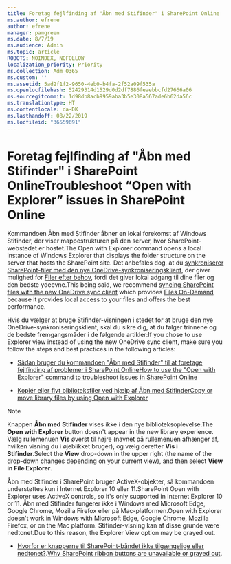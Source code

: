 ```yaml
---
title: Foretag fejlfinding af "Åbn med Stifinder" i SharePoint Online
ms.author: efrene
author: efrene
manager: pamgreen
ms.date: 8/7/19
ms.audience: Admin
ms.topic: article
ROBOTS: NOINDEX, NOFOLLOW
localization_priority: Priority
ms.collection: Adm_O365
ms.custom: ''
ms.assetid: 5ad2f1f2-9650-4eb0-b4fa-2f52a09f535a
ms.openlocfilehash: 52429314d1529d0d2df7886feaebbcfd27666a06
ms.sourcegitcommit: 1d98db8acb9959aba3b5e308a567ade6b62da56c
ms.translationtype: HT
ms.contentlocale: da-DK
ms.lasthandoff: 08/22/2019
ms.locfileid: "36559691"
---
```

# <a name="troubleshoot-open-with-explorer-issues-in-sharepoint-online"></a><span data-ttu-id="aac27-102">Foretag fejlfinding af "Åbn med Stifinder" i SharePoint Online</span><span class="sxs-lookup"><span data-stu-id="aac27-102">Troubleshoot “Open with Explorer” issues in SharePoint Online</span></span>

<span data-ttu-id="aac27-103">Kommandoen Åbn med Stifinder åbner en lokal forekomst af Windows Stifinder, der viser mappestrukturen på den server, hvor SharePoint-webstedet er hostet.</span><span class="sxs-lookup"><span data-stu-id="aac27-103">The Open with Explorer command opens a local instance of Windows Explorer that displays the folder structure on the server that hosts the SharePoint site.</span></span> <span data-ttu-id="aac27-104">Det anbefales dog, at du [synkroniserer SharePoint-filer med den nye OneDrive-synkroniseringsklient](https://support.office.com/article/sync-sharepoint-files-with-the-new-onedrive-sync-client-6de9ede8-5b6e-4503-80b2-6190f3354a88)</a>, der giver mulighed for [Filer efter behov](https://support.office.com/article/learn-about-onedrive-files-on-demand-0e6860d3-d9f3-4971-b321-7092438fb38e), fordi det giver lokal adgang til dine filer og den bedste ydeevne.</span><span class="sxs-lookup"><span data-stu-id="aac27-104">This being said, we recommend [syncing SharePoint files with the new OneDrive sync client](https://support.office.com/article/sync-sharepoint-files-with-the-new-onedrive-sync-client-6de9ede8-5b6e-4503-80b2-6190f3354a88)</a> which provides [Files On-Demand](https://support.office.com/article/learn-about-onedrive-files-on-demand-0e6860d3-d9f3-4971-b321-7092438fb38e) because it provides local access to your files and offers the best performance.</span></span>


<span data-ttu-id="aac27-105">Hvis du vælger at bruge Stifinder-visningen i stedet for at bruge den nye OneDrive-synkroniseringsklient, skal du sikre dig, at du følger trinnene og de bedste fremgangsmåder i de følgende artikler:</span><span class="sxs-lookup"><span data-stu-id="aac27-105">If you chose to use Explorer view instead of using the new OneDrive sync client, make sure you follow the steps and best practices in the following articles:</span></span>

- [<span data-ttu-id="aac27-106">Sådan bruger du kommandoen "Åbn med Stifinder" til at foretage fejlfinding af problemer i SharePoint Online</span><span class="sxs-lookup"><span data-stu-id="aac27-106">How to use the "Open with Explorer" command to troubleshoot issues in SharePoint Online</span></span>](https://support.office.com/article/How-to-use-the-Open-with-Explorer-command-to-troubleshoot-issues-in-SharePoint-Online-87155331-0c92-4224-a4c1-da5c21c4ade4)

- [<span data-ttu-id="aac27-107">Kopiér eller flyt biblioteksfiler ved hjælp af Åbn med Stifinder</span><span class="sxs-lookup"><span data-stu-id="aac27-107">Copy or move library files by using Open with Explorer</span></span>](https://support.office.com/article/copy-or-move-library-files-by-using-open-with-explorer-aaee7bfb-e2a1-42ee-8fc0-bcc0754f04d2)

> [!Note]  
> <span data-ttu-id="aac27-108">Knappen **Åbn med Stifinder** vises ikke i den nye biblioteksoplevelse.</span><span class="sxs-lookup"><span data-stu-id="aac27-108">The **Open with Explorer** button doesn't appear in the new library experience.</span></span> <span data-ttu-id="aac27-109">Vælg rullemenuen **Vis** øverst til højre (navnet på rullemenuen afhænger af, hvilken visning du i øjeblikket bruger), og vælg derefter **Vis i Stifinder**.</span><span class="sxs-lookup"><span data-stu-id="aac27-109">Select the **View** drop-down in the upper right (the name of the drop-down changes depending on your current view), and then select **View in File Explorer**.</span></span>
>
 ><span data-ttu-id="aac27-110">Åbn med Stifinder i SharePoint bruger ActiveX-objekter, så kommandoen understøttes kun i Internet Explorer 10 eller 11.</span><span class="sxs-lookup"><span data-stu-id="aac27-110">SharePoint Open with Explorer uses ActiveX controls, so it's only supported in Internet Explorer 10 or 11.</span></span> <span data-ttu-id="aac27-111">Åbn med Stifinder fungerer ikke i Windows med Microsoft Edge, Google Chrome, Mozilla Firefox eller på Mac-platformen.</span><span class="sxs-lookup"><span data-stu-id="aac27-111">Open with Explorer doesn't work in Windows with Microsoft Edge, Google Chrome, Mozilla Firefox, or on the Mac platform.</span></span> <span data-ttu-id="aac27-112">Stifinder-visning kan af disse grunde være nedtonet.</span><span class="sxs-lookup"><span data-stu-id="aac27-112">Due to this reason, the Explorer View option may be grayed out.</span></span>
>
> - <span data-ttu-id="aac27-113">[Hvorfor er knapperne til SharePoint-båndet ikke tilgængelige eller nedtonet?](https://support.office.com/article/Why-SharePoint-ribbon-buttons-are-unavailable-48b0939a-2efb-4e79-b5e8-b2c4cb5d04ca).</span><span class="sxs-lookup"><span data-stu-id="aac27-113">[Why SharePoint ribbon buttons are unavailable or grayed out](https://support.office.com/article/Why-SharePoint-ribbon-buttons-are-unavailable-48b0939a-2efb-4e79-b5e8-b2c4cb5d04ca).</span></span>
  

